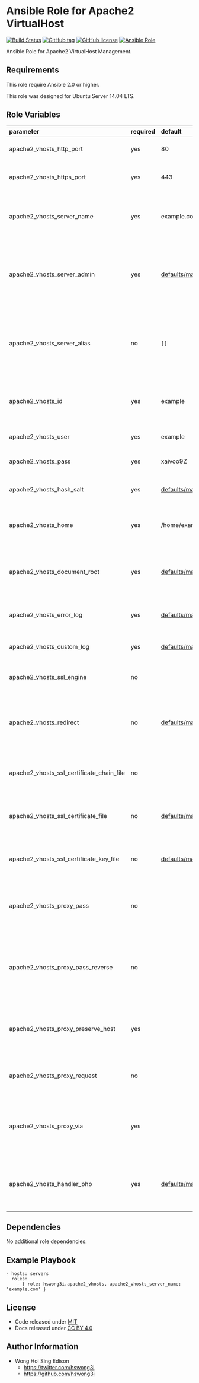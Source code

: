 Ansible Role for Apache2 VirtualHost
====================================

[![Build Status](https://travis-ci.org/pantarei/ansible-role-apache2-vhosts.svg?branch=master)](https://travis-ci.org/pantarei/ansible-role-apache2-vhosts)
[![GitHub tag](https://img.shields.io/github/tag/pantarei/ansible-role-apache2-vhosts.svg)](https://github.com/pantarei/ansible-role-apache2-vhosts)
[![GitHub license](https://img.shields.io/github/license/pantarei/ansible-role-apache2-vhosts.svg)](https://github.com/pantarei/ansible-role-apache2-vhosts/blob/master/LICENSE)
[![Ansible Role](https://img.shields.io/ansible/role/6294.svg)](https://galaxy.ansible.com/detail#/role/6294)

Ansible Role for Apache2 VirtualHost Management.

Requirements
------------

This role require Ansible 2.0 or higher.

This role was designed for Ubuntu Server 14.04 LTS.

Role Variables
--------------

<table>
<colgroup>
<col width="20%" />
<col width="20%" />
<col width="20%" />
<col width="20%" />
<col width="20%" />
</colgroup>
<thead>
<tr class="header">
<th align="left">parameter</th>
<th align="left">required</th>
<th align="left">default</th>
<th align="left">choices</th>
<th align="left">comments</th>
</tr>
</thead>
<tbody>
<tr class="odd">
<td align="left">apache2_vhosts_http_port</td>
<td align="left">yes</td>
<td align="left">80</td>
<td align="left"></td>
<td align="left">Apache2 VirtualHost HTTP port.</td>
</tr>
<tr class="even">
<td align="left">apache2_vhosts_https_port</td>
<td align="left">yes</td>
<td align="left">443</td>
<td align="left"></td>
<td align="left">Apache2 VirtualHost HTTPS port.</td>
</tr>
<tr class="odd">
<td align="left">apache2_vhosts_server_name</td>
<td align="left">yes</td>
<td align="left">example.com</td>
<td align="left"></td>
<td align="left">Hostname and port that the server uses to identify itself.</td>
</tr>
<tr class="even">
<td align="left">apache2_vhosts_server_admin</td>
<td align="left">yes</td>
<td align="left"><a href="https://github.com/pantarei/ansible-role-apache2-vhosts/blob/master/defaults/main.yml">defaults/main.yml</a></td>
<td align="left"></td>
<td align="left">Email address that the server includes in error messages sent to the client.</td>
</tr>
<tr class="odd">
<td align="left">apache2_vhosts_server_alias</td>
<td align="left">no</td>
<td align="left"><code>[]</code></td>
<td align="left"><ul>
<li><code>list</code></li>
<li><code>[]</code></li>
</ul></td>
<td align="left">Alternate names for a host used when matching requests to name-virtual hosts.</td>
</tr>
<tr class="even">
<td align="left">apache2_vhosts_id</td>
<td align="left">yes</td>
<td align="left">example</td>
<td align="left"></td>
<td align="left">Unique ID for virtual host shared among other services.</td>
</tr>
<tr class="odd">
<td align="left">apache2_vhosts_user</td>
<td align="left">yes</td>
<td align="left">example</td>
<td align="left"></td>
<td align="left">Username for virtual host user.</td>
</tr>
<tr class="even">
<td align="left">apache2_vhosts_pass</td>
<td align="left">yes</td>
<td align="left">xaivoo9Z</td>
<td align="left"></td>
<td align="left">Password for virtual host user.</td>
</tr>
<tr class="odd">
<td align="left">apache2_vhosts_hash_salt</td>
<td align="left">yes</td>
<td align="left"><a href="https://github.com/pantarei/ansible-role-apache2-vhosts/blob/master/defaults/main.yml">defaults/main.yml</a></td>
<td align="left"></td>
<td align="left">Specific password hash salt for sha512.</td>
</tr>
<tr class="even">
<td align="left">apache2_vhosts_home</td>
<td align="left">yes</td>
<td align="left">/home/example</td>
<td align="left"></td>
<td align="left">Location for the virtual host user home directory.</td>
</tr>
<tr class="odd">
<td align="left">apache2_vhosts_document_root</td>
<td align="left">yes</td>
<td align="left"><a href="https://github.com/pantarei/ansible-role-apache2-vhosts/blob/master/defaults/main.yml">defaults/main.yml</a></td>
<td align="left"></td>
<td align="left">Directory that forms the main document tree visible from the web.</td>
</tr>
<tr class="even">
<td align="left">apache2_vhosts_error_log</td>
<td align="left">yes</td>
<td align="left"><a href="https://github.com/pantarei/ansible-role-apache2-vhosts/blob/master/defaults/main.yml">defaults/main.yml</a></td>
<td align="left"></td>
<td align="left">Location where the server will log errors.</td>
</tr>
<tr class="odd">
<td align="left">apache2_vhosts_custom_log</td>
<td align="left">yes</td>
<td align="left"><a href="https://github.com/pantarei/ansible-role-apache2-vhosts/blob/master/defaults/main.yml">defaults/main.yml</a></td>
<td align="left"></td>
<td align="left">Sets filename and format of log file.</td>
</tr>
<tr class="even">
<td align="left">apache2_vhosts_ssl_engine</td>
<td align="left">no</td>
<td align="left"></td>
<td align="left"><ul>
<li><code>On</code></li>
<li><code>Off</code></li>
</ul></td>
<td align="left">SSL Engine Operation Switch.</td>
</tr>
<tr class="odd">
<td align="left">apache2_vhosts_redirect</td>
<td align="left">no</td>
<td align="left"><a href="https://github.com/pantarei/ansible-role-apache2-vhosts/blob/master/defaults/main.yml">defaults/main.yml</a></td>
<td align="left"></td>
<td align="left">Sends an external redirect asking the client to fetch a different URL.</td>
</tr>
<tr class="even">
<td align="left">apache2_vhosts_ssl_certificate_chain_file</td>
<td align="left">no</td>
<td align="left"></td>
<td align="left"></td>
<td align="left">File of PEM-encoded Server CA Certificates.</td>
</tr>
<tr class="odd">
<td align="left">apache2_vhosts_ssl_certificate_file</td>
<td align="left">no</td>
<td align="left"><a href="https://github.com/pantarei/ansible-role-apache2-vhosts/blob/master/defaults/main.yml">defaults/main.yml</a></td>
<td align="left"></td>
<td align="left">Server PEM-encoded X.509 certificate data file.</td>
</tr>
<tr class="even">
<td align="left">apache2_vhosts_ssl_certificate_key_file</td>
<td align="left">no</td>
<td align="left"><a href="https://github.com/pantarei/ansible-role-apache2-vhosts/blob/master/defaults/main.yml">defaults/main.yml</a></td>
<td align="left"></td>
<td align="left">Server PEM-encoded private key file.</td>
</tr>
<tr class="odd">
<td align="left">apache2_vhosts_proxy_pass</td>
<td align="left">no</td>
<td align="left"></td>
<td align="left"></td>
<td align="left">Maps remote servers into the local server URL-space.</td>
</tr>
<tr class="even">
<td align="left">apache2_vhosts_proxy_pass_reverse</td>
<td align="left">no</td>
<td align="left"></td>
<td align="left"></td>
<td align="left">Adjusts the URL in HTTP response headers sent from a reverse proxied server.</td>
</tr>
<tr class="odd">
<td align="left">apache2_vhosts_proxy_preserve_host</td>
<td align="left">yes</td>
<td align="left"></td>
<td align="left"><ul>
<li><code>On</code></li>
<li><code>Off</code></li>
</ul></td>
<td align="left">Use incoming Host HTTP request header for proxy request.</td>
</tr>
<tr class="even">
<td align="left">apache2_vhosts_proxy_request</td>
<td align="left">no</td>
<td align="left"></td>
<td align="left"><ul>
<li><code>On</code></li>
<li><code>Off</code></li>
</ul></td>
<td align="left">Enables forward (standard) proxy requests.</td>
</tr>
<tr class="odd">
<td align="left">apache2_vhosts_proxy_via</td>
<td align="left">yes</td>
<td align="left"></td>
<td align="left"><ul>
<li><code>On</code></li>
<li><code>Off</code></li>
</ul></td>
<td align="left">Information provided in the Via HTTP response header for proxied requests.</td>
</tr>
<tr class="even">
<td align="left">apache2_vhosts_handler_php</td>
<td align="left">yes</td>
<td align="left"><a href="https://github.com/pantarei/ansible-role-apache2-vhosts/blob/master/defaults/main.yml">defaults/main.yml</a></td>
<td align="left"></td>
<td align="left">Forces all matching files with <code>\.php$</code> to be processed by a handler.</td>
</tr>
</tbody>
</table>

Dependencies
------------

No additional role dependencies.

Example Playbook
----------------

    - hosts: servers
      roles:
        - { role: hswong3i.apache2_vhosts, apache2_vhosts_server_name: 'example.com' }

License
-------

-   Code released under [MIT](https://github.com/hswong3i/ansible-role-apache2-vhosts/blob/master/LICENSE)
-   Docs released under [CC BY 4.0](http://creativecommons.org/licenses/by/4.0/)

Author Information
------------------

-   Wong Hoi Sing Edison
    -   <https://twitter.com/hswong3i>
    -   <https://github.com/hswong3i>

